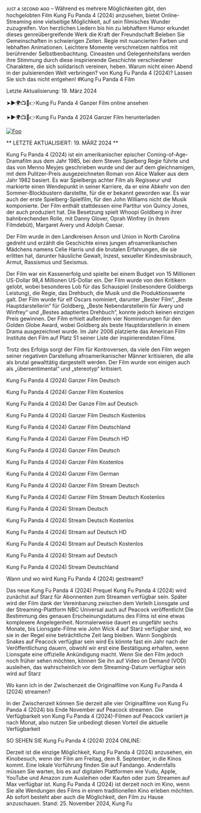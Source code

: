 ᴊᴜꜱᴛ ᴀ ꜱᴇᴄᴏɴᴅ ᴀɢᴏ – Während es mehrere Möglichkeiten gibt, den hochgelobten Film Kung Fu Panda 4 (2024) anzusehen, bietet Online-Streaming eine vielseitige Möglichkeit, auf sein filmisches Wunder zuzugreifen. Von herzlichen Liedern bis hin zu lebhaftem Humor erkundet dieses genreübergreifende Werk die Kraft der Freundschaft Beleben Sie Gemeinschaften in schwierigen Zeiten. Regie mit nuancierten Farben und lebhaften Animationen. Leichtere Momente verschmelzen nahtlos mit berührender Selbstbeobachtung. Cineasten und Gelegenheitsfans werden ihre Stimmung durch diese inspirierende Geschichte verschiedener Charaktere, die sich solidarisch vereinen, heben. Warum nicht einen Abend in der pulsierenden Welt verbringen? von Kung Fu Panda 4 (2024)? Lassen Sie sich das nicht entgehen! #Kung Fu Panda 4 Film

Letzte Aktualisierung: 19. März 2024

➤►🌍📺📱👉Kung Fu Panda 4 Ganzer Film online ansehen

➤►🌍📺📱👉Kung Fu Panda 4 2024 Ganzer Film herunterladen

<p dir="auto"><a href="https://justflixnet.com/de/movie/1011985/kung-fu-panda-4" rel="nofollow"><img src="https://camo.githubusercontent.com/917e6ed5c302499242165dcc02bdbce85c075fd21b35918eb9c0b771855261b8/68747470733a2f2f7374617469632e7769787374617469632e636f6d2f6d656469612f6232343966395f61646163386637306662336634356238383639313639366337376465313866337e6d76322e676966" alt="Foo" style="max-width: 100%;"></a></p>

** LETZTE AKTUALISIERT: 19. MÄRZ 2024 **

Kung Fu Panda 4 (2024) ist ein amerikanischer epischer Coming-of-Age-Dramafilm aus dem Jahr 1985, bei dem Steven Spielberg Regie führte und das von Menno Meyjes geschrieben wurde und der auf dem gleichnamigen, mit dem Pulitzer-Preis ausgezeichneten Roman von Alice Walker aus dem Jahr 1982 basiert. Es war Spielbergs achter Film als Regisseur und markierte einen Wendepunkt in seiner Karriere, da er eine Abkehr von den Sommer-Blockbustern darstellte, für die er bekannt geworden war. Es war auch der erste Spielberg-Spielfilm, für den John Williams nicht die Musik komponierte. Der Film enthält stattdessen eine Partitur von Quincy Jones, der auch produziert hat. Die Besetzung spielt Whoopi Goldberg in ihrer bahnbrechenden Rolle, mit Danny Glover, Oprah Winfrey (in ihrem Filmdebüt), Margaret Avery und Adolph Caesar.

Der Film wurde in den Landkreisen Anson und Union in North Carolina gedreht und erzählt die Geschichte eines jungen afroamerikanischen Mädchens namens Celie Harris und die brutalen Erfahrungen, die sie erlitten hat, darunter häusliche Gewalt, Inzest, sexueller Kindesmissbrauch, Armut, Rassismus und Sexismus.

Der Film war ein Kassenerfolg und spielte bei einem Budget von 15 Millionen US-Dollar 98,4 Millionen US-Dollar ein. Der Film wurde von den Kritikern gelobt, wobei besonderes Lob für das Schauspiel (insbesondere Goldbergs Leistung), die Regie, das Drehbuch, die Musik und die Produktionswerte galt. Der Film wurde für elf Oscars nominiert, darunter „Bester Film“, „Beste Hauptdarstellerin“ für Goldberg, „Beste Nebendarstellerin für Avery und Winfrey“ und „Bestes adaptiertes Drehbuch“, konnte jedoch keinen einzigen Preis gewinnen. Der Film erhielt außerdem vier Nominierungen für den Golden Globe Award, wobei Goldberg als beste Hauptdarstellerin in einem Drama ausgezeichnet wurde. Im Jahr 2006 platzierte das American Film Institute den Film auf Platz 51 seiner Liste der inspirierendsten Filme.

Trotz des Erfolgs sorgt der Film für Kontroversen, da viele den Film wegen seiner negativen Darstellung afroamerikanischer Männer kritisieren, die alle als brutal gewalttätig dargestellt werden. Der Film wurde von einigen auch als „übersentimental“ und „stereotyp“ kritisiert.

Kung Fu Panda 4 (2024) Ganzer Film Deutsch

Kung Fu Panda 4 (2024) Ganzer Film Kostenlos

Kung Fu Panda 4 (2024) Der Ganze Film auf Deutsch

Kung Fu Panda 4 (2024) Ganzer Film Deutsch Kostenlos

Kung Fu Panda 4 (2024) Ganzer Film Deutschland

Kung Fu Panda 4 (2024) Ganzer Film Deutsch HD

Kung Fu Panda 4 (2024) Ganzer Film Deutsch

Kung Fu Panda 4 (2024) Ganzer Film Kostenlos

Kung Fu Panda 4 (2024) Ganzer Film German

Kung Fu Panda 4 (2024) Ganzer Film Stream Deutsch

Kung Fu Panda 4 (2024) Ganzer Film Stream Deutsch Kostenlos

Kung Fu Panda 4 (2024) Stream Deutsch

Kung Fu Panda 4 (2024) Stream Deutsch Kostenlos

Kung Fu Panda 4 (2024) Stream auf Deutsch HD

Kung Fu Panda 4 (2024) Stream auf Deutsch Kostenlos

Kung Fu Panda 4 (2024) Stream auf Deutsch

Kung Fu Panda 4 (2024) Stream Deutschland

Wann und wo wird Kung Fu Panda 4 (2024) gestreamt?

Das neue Kung Fu Panda 4 (2024) Prequel Kung Fu Panda 4 (2024) wird zunächst auf Starz für Abonnenten zum Streamen verfügbar sein. Später wird der Film dank der Vereinbarung zwischen dem Verleih Lionsgate und der Streaming-Plattform NBC Universal auch auf Peacock veröffentlicht Die Bestimmung des genauen Erscheinungsdatums des Films ist eine etwas komplexere Angelegenheit. Normalerweise dauert es ungefähr sechs Monate, bis Lionsgate-Filme wie John Wick 4 auf Starz verfügbar sind, wo sie in der Regel eine beträchtliche Zeit lang bleiben. Wann Songbirds Snakes auf Peacock verfügbar sein wird Es könnte fast ein Jahr nach der Veröffentlichung dauern, obwohl wir erst eine Bestätigung erhalten, wenn Lionsgate eine offizielle Ankündigung macht. Wenn Sie den Film jedoch noch früher sehen möchten, können Sie ihn auf Video on Demand (VOD) ausleihen, das wahrscheinlich vor dem Streaming-Datum verfügbar sein wird auf Starz

Wo kann ich in der Zwischenzeit die Originalfilme von Kung Fu Panda 4 (2024) streamen?

In der Zwischenzeit können Sie derzeit alle vier Originalfilme von Kung Fu Panda 4 (2024) bis Ende November auf Peacock streamen. Die Verfügbarkeit von Kung Fu Panda 4 (2024)-Filmen auf Peacock variiert je nach Monat, also nutzen Sie unbedingt diesen Vorteil die aktuelle Verfügbarkeit

SO SEHEN SIE Kung Fu Panda 4 (2024) 2024 ONLINE:

Derzeit ist die einzige Möglichkeit, Kung Fu Panda 4 (2024) anzusehen, ein Kinobesuch, wenn der Film am Freitag, dem 8. September, in die Kinos kommt. Eine lokale Vorführung finden Sie auf Fandango. Andernfalls müssen Sie warten, bis es auf digitalen Plattformen wie Vudu, Apple, YouTube und Amazon zum Ausleihen oder Kaufen oder zum Streamen auf Max verfügbar ist. Kung Fu Panda 4 (2024) ist derzeit noch im Kino, wenn Sie alle Wendungen des Films in einem traditionellen Kino erleben möchten. Ab sofort besteht aber auch die Möglichkeit, den Film zu Hause anzuschauen. Stand: 25. November 2024, Kung Fu
